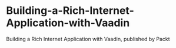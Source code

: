 # Building-a-Rich-Internet-Application-with-Vaadin
Building a Rich Internet Application with Vaadin, published by Packt
